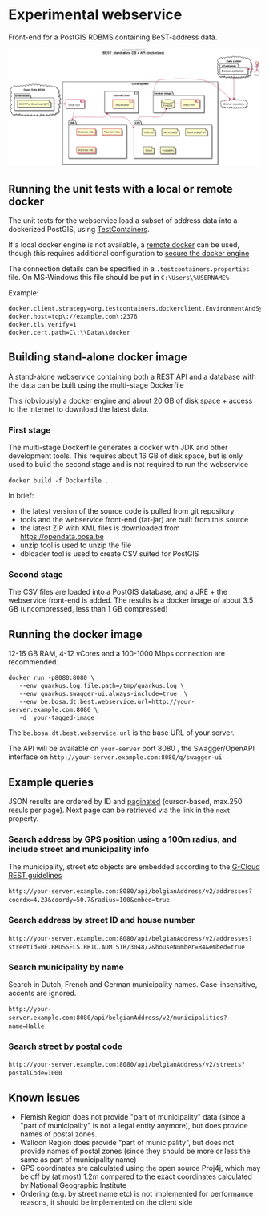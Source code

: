 # Experimental webservice

Front-end for a PostGIS RDBMS containing BeST-address data.

![Architecture drawing](best-webservice.png)

## Running the unit tests with a local or remote docker

The unit tests for the webservice load a subset of address data into a dockerized PostGIS,
using [TestContainers](https://testcontainers.org).

If a local docker engine is not available,
a [remote docker](https://docs.docker.com/engine/install/linux-postinstall/#configuring-remote-access-with-systemd-unit-file) 
can be used, though this requires additional configuration to 
[secure the docker engine](https://docs.docker.com/engine/security/protect-access/#use-tls-https-to-protect-the-docker-daemon-socket)

The connection details can be specified in a `.testcontainers.properties` file.
On MS-Windows this file should be put in `C:\Users\%USERNAME%` 

Example:
```
docker.client.strategy=org.testcontainers.dockerclient.EnvironmentAndSystemPropertyClientProviderStrategy
docker.host=tcp\://example.com\:2376
docker.tls.verify=1
docker.cert.path=C\:\\Data\\docker
```

## Building stand-alone docker image

A stand-alone webservice containing both a REST API and a database with the data can be built using
the multi-stage Dockerfile

This (obviously) a docker engine and about 20 GB of disk space + access to the internet to download the latest data.

### First stage

The multi-stage Dockerfile generates a docker with JDK and other development tools.
This requires about 16 GB of disk space, but is only used to build the second stage
and is not required to run the webservice

`docker build -f Dockerfile .`

In brief:
- the latest version of the source code is pulled from git repository
- tools and the webservice front-end (fat-jar) are built from this source
- the latest ZIP with XML files is downloaded from https://opendata.bosa.be
- unzip tool is used to unzip the file
- dbloader tool is used to create CSV suited for PostGIS

### Second stage

The CSV files are loaded into a PostGIS database, and a JRE + the webservice front-end is added.
The results is a docker image of about 3.5 GB (uncompressed, less than 1 GB compressed)

## Running the docker image

12-16 GB RAM, 4-12 vCores and a 100-1000 Mbps connection are recommended.

```
docker run -p8080:8080 \ 
   --env quarkus.log.file.path=/tmp/quarkus.log \
   --env quarkus.swagger-ui.always-include=true  \
   --env be.bosa.dt.best.webservice.url=http://your-server.example.com:8080 \
   -d  your-tagged-image
```

The `be.bosa.dt.best.webservice.url` is the base URL of your server.

The API will be available on `your-server` port 8080 , 
the Swagger/OpenAPI interface on `http://your-server.example.com:8080/q/swagger-ui`

## Example queries

   JSON results are ordered by ID and [paginated](https://www.gcloud.belgium.be/rest/#pagination) (cursor-based, max.250 resuls per page).
Next page can be retrieved via the link in the `next` property.

### Search address by GPS position using a 100m radius, and include street and municipality info

The municipality, street etc objects are embedded according to the [G-Cloud REST guidelines](https://www.gcloud.belgium.be/rest/#embedding)

`http://your-server.example.com:8080/api/belgianAddress/v2/addresses?coordx=4.23&coordy=50.7&radius=100&embed=true`

### Search address by street ID and house number

`http://your-server.example.com:8080/api/belgianAddress/v2/addresses?streetId=BE.BRUSSELS.BRIC.ADM.STR/3048/2&houseNumber=84&embed=true`

### Search municipality by name

Search in Dutch, French and German municipality names. Case-insensitive, accents are ignored.

`http://your-server.example.com:8080/api/belgianAddress/v2/municipalities?name=Halle`

### Search street by postal code

`http://your-server.example.com:8080/api/belgianAddress/v2/streets?postalCode=1000`

## Known issues

- Flemish Region does not provide "part of municipality" data (since a "part of municipality" is not a legal entity anymore), but does provide names of postal zones.
- Walloon Region does provide "part of municipality", but does not provide names of postal zones (since they should be more or less the same as part of municipality name)
- GPS coordinates are calculated using the open source Proj4j, which may be off by (at most) 1.2m compared to the exact coordinates calculated by National Geographic Institute
- Ordering (e.g. by street name etc) is not implemented for performance reasons, it should be implemented on the client side

